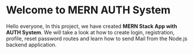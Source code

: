 # Welcome to MERN AUTH System

Hello everyone, In this project, we have created **MERN Stack App with AUTH System**. 
We will take a look at how to create login, registration, profile, reset password routes and learn
how to send Mail from the Node.js backend application.
